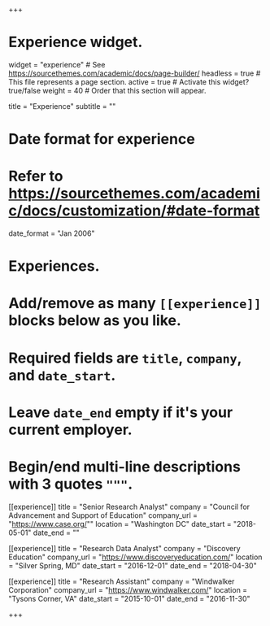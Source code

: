 +++
# Experience widget.
widget = "experience"  # See https://sourcethemes.com/academic/docs/page-builder/
headless = true  # This file represents a page section.
active = true  # Activate this widget? true/false
weight = 40  # Order that this section will appear.

title = "Experience"
subtitle = ""

# Date format for experience
#   Refer to https://sourcethemes.com/academic/docs/customization/#date-format
date_format = "Jan 2006"

# Experiences.
#   Add/remove as many `[[experience]]` blocks below as you like.
#   Required fields are `title`, `company`, and `date_start`.
#   Leave `date_end` empty if it's your current employer.
#   Begin/end multi-line descriptions with 3 quotes `"""`.
[[experience]]
  title = "Senior Research Analyst"
  company = "Council for Advancement and Support of Education"
  company_url = "https://www.case.org/""
  location = "Washington DC"
  date_start = "2018-05-01"
  date_end = ""

[[experience]]
  title = "Research Data Analyst"
  company = "Discovery Education"
  company_url = "https://www.discoveryeducation.com/"
  location = "Silver Spring, MD"
  date_start = "2016-12-01"
  date_end = "2018-04-30"

[[experience]]
  title = "Research Assistant"
  company = "Windwalker Corporation"
  company_url = "https://www.windwalker.com/"
  location = "Tysons Corner, VA"
  date_start = "2015-10-01"
  date_end = "2016-11-30"
  
+++
